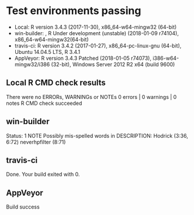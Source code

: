 
# Test environments passing
* Local: R version 3.4.3 (2017-11-30), x86_64-w64-mingw32 (64-bit)
* win-builder: , R Under development (unstable) (2018-01-09 r74104), x86_64-w64-mingw32(64-bit)
* travis-ci: R version 3.4.2 (2017-01-27), x86_64-pc-linux-gnu (64-bit), Ubuntu 14.04.5 LTS, R 3.4.1 
* AppVeyor: R version 3.4.3 Patched (2018-01-05 r74073), i386-w64-mingw32/i386 (32-bit), Windows Server 2012 R2 x64 (build 9600)

## Local R CMD check results
There were no ERRORs, WARNINGs or NOTEs
0 errors | 0 warnings | 0 notes
R CMD check succeeded

## win-builder
Status: 1 NOTE
Possibly mis-spelled words in DESCRIPTION:
Hodrick (3:36, 6:72)
neverhpfilter (8:71)
  
## travis-ci
Done. Your build exited with 0.

## AppVeyor
Build success
  
